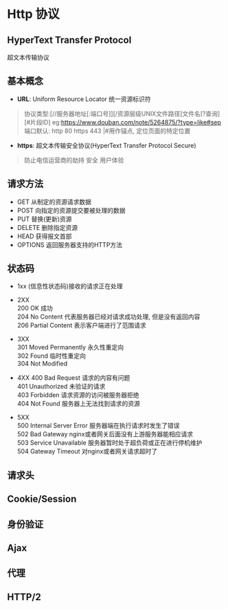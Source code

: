 # Http 协议
## HyperText Transfer Protocol
超文本传输协议

## 基本概念

- **URL**: Uniform Resource Locator 统一资源标识符
> 协议类型:[//服务器地址[:端口号]][/资源层级UNIX文件路径]文件名[?查询][#片段ID]
> eg:https://www.douban.com/note/5264875/?type=like#sep
> 端口默认: http 80 https 443
> |#用作锚点, 定位页面的特定位置

- **https**: 超文本传输安全协议(HyperText Transfer Protocol Secure) 
> 防止电信运营商的劫持
> 安全
> 用户体验


## 请求方法

- GET  从制定的资源请求数据
- POST  向指定的资源提交要被处理的数据   
- PUT  替换(更新)资源
- DELETE  删除指定资源
- HEAD  获得报文首部
- OPTIONS  返回服务器支持的HTTP方法  




## 状态码

- 1xx  (信息性状态码)接收的请求正在处理  

- 2XX  
200 OK 成功  
204 No Content 代表服务器已经对请求成功处理, 但是没有返回内容  
206 Partial Content 表示客户端进行了范围请求  

- 3XX  
301 Moved Permanently 永久性重定向  
302 Found 临时性重定向  
304 Not Modified  

- 4XX
400 Bad Request 请求的内容有问题  
401 Unauthorized 未验证的请求  
403 Forbidden 请求资源的访问被服务器拒绝  
404 Not Found 服务器上无法找到请求的资源  

- 5XX  
500 Internal Server Error 服务器端在执行请求时发生了错误  
502 Bad Gateway nginx或者网关后面没有上游服务器能相应请求  
503  Service Unavailable 服务器暂时处于超负荷或正在进行停机维护  
504  Gateway Timeout 对nginx或者网关请求超时了  


## 请求头


## Cookie/Session

## 身份验证

## Ajax  

## 代理

## HTTP/2






 
 
 
 
 
 
 
 
 
 
 
 
 
 